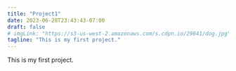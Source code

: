 ```yaml
---
title: "Project1"
date: 2023-06-28T23:43:43-07:00
draft: false
# imgLink: "https://s3-us-west-2.amazonaws.com/s.cdpn.io/29841/dog.jpg"
tagline: "This is my first project."
---
```


This is my first project.